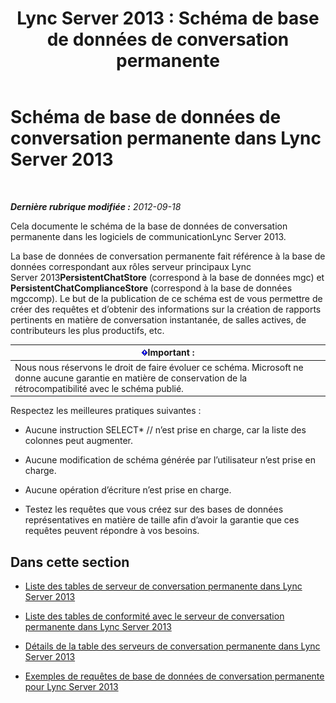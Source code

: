 ﻿---
title: 'Lync Server 2013 : Schéma de base de données de conversation permanente'
TOCTitle: Schéma de base de données de conversation permanente
ms:assetid: 58d7d94f-42f5-4c3e-8fe5-901fbe92152e
ms:mtpsurl: https://technet.microsoft.com/fr-fr/library/Gg558653(v=OCS.15)
ms:contentKeyID: 49297255
ms.date: 05/20/2016
mtps_version: v=OCS.15
ms.translationtype: HT
---

# Schéma de base de données de conversation permanente dans Lync Server 2013

 

_**Dernière rubrique modifiée :** 2012-09-18_

Cela documente le schéma de la base de données de conversation permanente dans les logiciels de communicationLync Server 2013.

La base de données de conversation permanente fait référence à la base de données correspondant aux rôles serveur principaux Lync Server 2013**PersistentChatStore** (correspond à la base de données mgc) et **PersistentChatComplianceStore** (correspond à la base de données mgccomp). Le but de la publication de ce schéma est de vous permettre de créer des requêtes et d’obtenir des informations sur la création de rapports pertinents en matière de conversation instantanée, de salles actives, de contributeurs les plus productifs, etc.

<table>
<thead>
<tr class="header">
<th><img src="images/Gg425917.important(OCS.15).gif" title="important" alt="important" />Important :</th>
</tr>
</thead>
<tbody>
<tr class="odd">
<td>Nous nous réservons le droit de faire évoluer ce schéma. Microsoft ne donne aucune garantie en matière de conservation de la rétrocompatibilité avec le schéma publié.</td>
</tr>
</tbody>
</table>


Respectez les meilleures pratiques suivantes :

  - Aucune instruction SELECT\* // n’est prise en charge, car la liste des colonnes peut augmenter.

  - Aucune modification de schéma générée par l’utilisateur n’est prise en charge.

  - Aucune opération d’écriture n’est prise en charge.

  - Testez les requêtes que vous créez sur des bases de données représentatives en matière de taille afin d’avoir la garantie que ces requêtes peuvent répondre à vos besoins.

## Dans cette section

  - [Liste des tables de serveur de conversation permanente dans Lync Server 2013](lync-server-2013-list-of-persistent-chat-server-tables.md)

  - [Liste des tables de conformité avec le serveur de conversation permanente dans Lync Server 2013](lync-server-2013-list-of-persistent-chat-server-compliance-tables.md)

  - [Détails de la table des serveurs de conversation permanente dans Lync Server 2013](lync-server-2013-persistent-chat-server-table-details.md)

  - [Exemples de requêtes de base de données de conversation permanente pour Lync Server 2013](lync-server-2013-sample-persistent-chat-database-queries.md)

